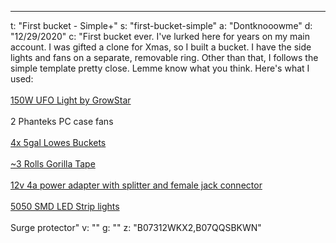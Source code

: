 ---
t: "First bucket - Simple+"
s: "first-bucket-simple"
a: "Dontknooowme"
d: "12/29/2020"
c: "First bucket ever. I've lurked here for years on my main account. I was gifted a clone for Xmas, so I built a bucket. I have the side lights and fans on a separate, removable ring. Other than that, I follows the simple template pretty close. Lemme know what you think. Here's what I used: 
<br><br>
<a href='https://amzn.to/34YDCiI'>150W UFO Light by GrowStar</a>
<br><br>
2 Phanteks PC case fans
<br><br>
<a href='https://www.lowes.com/pl/Buckets-Buckets-bucket-accessories-Paint-supplies-Paint/4294625955'>4x 5gal Lowes Buckets</a> 
<br><br>
<a href='https://amzn.to/3n36QTN'>~3 Rolls Gorilla Tape</a>
<br><br>
<a href='https://amzn.to/3530Ggp'>12v 4a power adapter with splitter and female jack connector</a>
<br><br>
<a href='https://amzn.to/2X1cF9U'>5050 SMD LED Strip lights</a>
<br><br>
Surge protector"
v: ""
g: ""
z: "B07312WKX2,B07QQSBKWN"